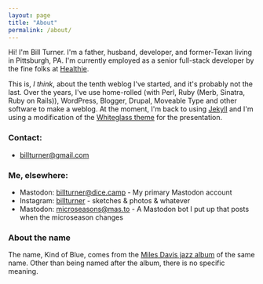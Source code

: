 ```yaml
---
layout: page
title: "About"
permalink: /about/
---
```


Hi! I'm Bill Turner. I'm a father, husband, developer, and former-Texan living in Pittsburgh, PA. I'm currently employed as a senior full-stack developer by the fine folks at [Healthie](https://www.gethealthie.com/ 'The Healthie homepage').

This is, _I think_, about the tenth weblog I've started, and it's probably not the last. Over the years, I've use home-rolled (with Perl, Ruby (Merb, Sinatra, Ruby on Rails)), WordPress, Blogger, Drupal, Moveable Type and other software to make a weblog. At the moment, I'm back to using [Jekyll](https://jekyllrb.com/ 'The Jekyll website') and I'm using a modification of the [Whiteglass theme](https://github.com/yous/whiteglass 'The Whiteglass theme Github page') for the presentation.

### Contact:

- [billturner@gmail.com](billturner@gmail.com)

### Me, elsewhere:

- Mastodon: [billturner@dice.camp](https://dice.camp/billturner) - My primary Mastodon account
- Instagram: [billturner](https://instagram.com/billturner) - sketches &amp; photos &amp; whatever
- Mastodon: [microseasons@mas.to](https://mas.to/@microseasons) - A Mastodon bot I put up that posts when the microseason changes

### About the name

The name, Kind of Blue, comes from the [Miles Davis jazz album](http://amzn.to/2fBqDIU 'Buy this wonderful album, via Amazon.com') of the same name. Other than being named after the album, there is no specific meaning.
